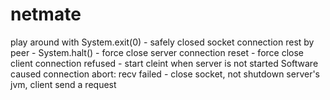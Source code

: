 # netmate

play around with 
System.exit(0) - safely closed socket
connection rest by peer - System.halt() - force close server
connection reset - force close client
connection refused - start cleint when server is not started
Software caused connection abort: recv failed - close socket, not shutdown server's jvm, client send a request
